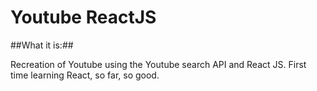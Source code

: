 # Youtube ReactJS

##What it is:##

Recreation of Youtube using the Youtube search API and React JS. First time learning React, so far, so good.
